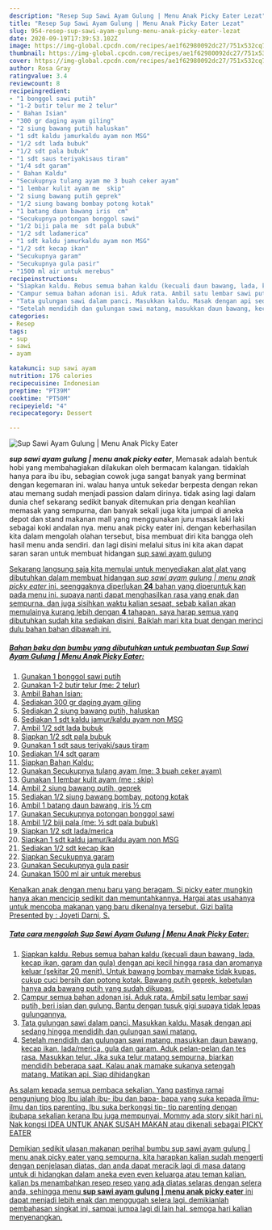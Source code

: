 ```yaml
---
description: "Resep Sup Sawi Ayam Gulung | Menu Anak Picky Eater Lezat"
title: "Resep Sup Sawi Ayam Gulung | Menu Anak Picky Eater Lezat"
slug: 954-resep-sup-sawi-ayam-gulung-menu-anak-picky-eater-lezat
date: 2020-09-19T17:39:53.102Z
image: https://img-global.cpcdn.com/recipes/ae1f62980092dc27/751x532cq70/sup-sawi-ayam-gulung-menu-anak-picky-eater-foto-resep-utama.jpg
thumbnail: https://img-global.cpcdn.com/recipes/ae1f62980092dc27/751x532cq70/sup-sawi-ayam-gulung-menu-anak-picky-eater-foto-resep-utama.jpg
cover: https://img-global.cpcdn.com/recipes/ae1f62980092dc27/751x532cq70/sup-sawi-ayam-gulung-menu-anak-picky-eater-foto-resep-utama.jpg
author: Rosa Gray
ratingvalue: 3.4
reviewcount: 8
recipeingredient:
- "1 bonggol sawi putih"
- "1-2 butir telur me 2 telur"
- " Bahan Isian"
- "300 gr daging ayam giling"
- "2 siung bawang putih haluskan"
- "1 sdt kaldu jamurkaldu ayam non MSG"
- "1/2 sdt lada bubuk"
- "1/2 sdt pala bubuk"
- "1 sdt saus teriyakisaus tiram"
- "1/4 sdt garam"
- " Bahan Kaldu"
- "Secukupnya tulang ayam me 3 buah ceker ayam"
- "1 lembar kulit ayam me  skip"
- "2 siung bawang putih geprek"
- "1/2 siung bawang bombay potong kotak"
- "1 batang daun bawang iris  cm"
- "Secukupnya potongan bonggol sawi"
- "1/2 biji pala me  sdt pala bubuk"
- "1/2 sdt ladamerica"
- "1 sdt kaldu jamurkaldu ayam non MSG"
- "1/2 sdt kecap ikan"
- "Secukupnya garam"
- "Secukupnya gula pasir"
- "1500 ml air untuk merebus"
recipeinstructions:
- "Siapkan kaldu. Rebus semua bahan kaldu (kecuali daun bawang, lada, kecap ikan, garam dan gula) dengan api kecil hingga rasa dan aromanya keluar (sekitar 20 menit). Untuk bawang bombay mamake tidak kupas, cukup cuci bersih dan potong kotak. Bawang putih geprek, kebetulan hanya ada bawang putih yang sudah dikupas."
- "Campur semua bahan adonan isi. Aduk rata. Ambil satu lembar sawi putih, beri isian dan gulung. Bantu dengan tusuk gigi supaya tidak lepas gulungannya."
- "Tata gulungan sawi dalam panci. Masukkan kaldu. Masak dengan api sedang hingga mendidih dan gulungan sawi matang."
- "Setelah mendidih dan gulungan sawi matang, masukkan daun bawang, kecap ikan, lada/merica, gula dan garam. Aduk pelan-pelan dan tes rasa. Masukkan telur. Jika suka telur matang sempurna, biarkan mendidih beberapa saat. Kalau anak mamake sukanya setengah matang. Matikan api. Siap dihidangkan"
categories:
- Resep
tags:
- sup
- sawi
- ayam

katakunci: sup sawi ayam 
nutrition: 176 calories
recipecuisine: Indonesian
preptime: "PT39M"
cooktime: "PT50M"
recipeyield: "4"
recipecategory: Dessert

---
```



![Sup Sawi Ayam Gulung | Menu Anak Picky Eater](https://img-global.cpcdn.com/recipes/ae1f62980092dc27/751x532cq70/sup-sawi-ayam-gulung-menu-anak-picky-eater-foto-resep-utama.jpg)

<b><i>sup sawi ayam gulung | menu anak picky eater</i></b>, Memasak adalah bentuk hobi yang membahagiakan dilakukan oleh bermacam kalangan. tidaklah hanya para ibu ibu, sebagian cowok juga sangat banyak yang berminat dengan kegemaran ini. walau hanya untuk sekedar berpesta dengan rekan atau memang sudah menjadi passion dalam dirinya. tidak asing lagi dalam dunia chef sekarang sedikit banyak ditemukan pria dengan keahlian memasak yang sempurna, dan banyak sekali juga kita jumpai di aneka depot dan stand makanan mall yang menggunakan juru masak laki laki sebagai koki andalan nya.
 menu anak picky eater ini. dengan keberhasilan kita dalam mengolah olahan tersebut, bisa membuat diri kita bangga oleh hasil menu anda sendiri. dan lagi disini melalui situs ini kita akan dapat saran saran untuk membuat hidangan <u>sup sawi ayam gulung 

Sekarang langsung saja kita memulai untuk menyediakan alat alat yang dibutuhkan dalam membuat hidangan <u><i>sup sawi ayam gulung | menu anak picky eater</i></u> ini. seenggaknya diperlukan <b>24</b> bahan yang diperuntuk kan pada menu ini. supaya nanti dapat menghasilkan rasa yang enak dan sempurna. dan juga sisihkan waktu kalian sesaat, sebab kalian akan memulainya kurang lebih dengan <b>4</b> tahapan. saya harap semua yang dibutuhkan sudah kita sediakan disini, Baiklah mari kita buat dengan merinci dulu bahan bahan dibawah ini.

<!--inarticleads1-->

##### Bahan baku dan bumbu yang dibutuhkan untuk pembuatan Sup Sawi Ayam Gulung | Menu Anak Picky Eater:

1. Gunakan 1 bonggol sawi putih
1. Gunakan 1-2 butir telur (me: 2 telur)
1. Ambil  Bahan Isian:
1. Sediakan 300 gr daging ayam giling
1. Sediakan 2 siung bawang putih, haluskan
1. Sediakan 1 sdt kaldu jamur/kaldu ayam non MSG
1. Ambil 1/2 sdt lada bubuk
1. Siapkan 1/2 sdt pala bubuk
1. Gunakan 1 sdt saus teriyaki/saus tiram
1. Sediakan 1/4 sdt garam
1. Siapkan  Bahan Kaldu:
1. Gunakan Secukupnya tulang ayam (me: 3 buah ceker ayam)
1. Gunakan 1 lembar kulit ayam (me : skip)
1. Ambil 2 siung bawang putih, geprek
1. Sediakan 1/2 siung bawang bombay, potong kotak
1. Ambil 1 batang daun bawang, iris ½ cm
1. Gunakan Secukupnya potongan bonggol sawi
1. Ambil 1/2 biji pala (me: ½ sdt pala bubuk)
1. Siapkan 1/2 sdt lada/merica
1. Siapkan 1 sdt kaldu jamur/kaldu ayam non MSG
1. Sediakan 1/2 sdt kecap ikan
1. Siapkan Secukupnya garam
1. Gunakan Secukupnya gula pasir
1. Gunakan 1500 ml air untuk merebus


Kenalkan anak dengan menu baru yang beragam. Si picky eater mungkin hanya akan mencicip sedikit dan memuntahkannya. Hargai atas usahanya untuk mencoba makanan yang baru dikenalnya tersebut. Gizi balita Presented by : Joyeti Darni, S. 

<!--inarticleads2-->

##### Tata cara mengolah Sup Sawi Ayam Gulung | Menu Anak Picky Eater:

1. Siapkan kaldu. Rebus semua bahan kaldu (kecuali daun bawang, lada, kecap ikan, garam dan gula) dengan api kecil hingga rasa dan aromanya keluar (sekitar 20 menit). Untuk bawang bombay mamake tidak kupas, cukup cuci bersih dan potong kotak. Bawang putih geprek, kebetulan hanya ada bawang putih yang sudah dikupas.
1. Campur semua bahan adonan isi. Aduk rata. Ambil satu lembar sawi putih, beri isian dan gulung. Bantu dengan tusuk gigi supaya tidak lepas gulungannya.
1. Tata gulungan sawi dalam panci. Masukkan kaldu. Masak dengan api sedang hingga mendidih dan gulungan sawi matang.
1. Setelah mendidih dan gulungan sawi matang, masukkan daun bawang, kecap ikan, lada/merica, gula dan garam. Aduk pelan-pelan dan tes rasa. Masukkan telur. Jika suka telur matang sempurna, biarkan mendidih beberapa saat. Kalau anak mamake sukanya setengah matang. Matikan api. Siap dihidangkan


As salam kepada semua pembaca sekalian. Yang pastinya ramai pengunjung blog Ibu ialah ibu- ibu dan bapa- bapa yang suka kepada ilmu- ilmu dan tips parenting. Ibu suka berkongsi tip- tip parenting dengan ibubapa sekalian kerana Ibu juga mempunyai. Mommy ada story sikit hari ni. Nak kongsi IDEA UNTUK ANAK SUSAH MAKAN atau dikenali sebagai PICKY EATER 

Demikian sedikit ulasan makanan perihal bumbu <u>sup sawi ayam gulung | menu anak picky eater</u> yang sempurna. kita harapkan kalian sudah mengerti dengan penjelasan diatas, dan anda dapat meracik lagi di masa datang untuk di hidangkan dalam aneka even even keluarga atau teman kalian. kalian bs menambahkan resep resep yang ada diatas selaras dengan selera anda, sehingga menu <b>sup sawi ayam gulung | menu anak picky eater</b> ini dapat menjadi lebih enak dan menggugah selera lagi. demikianlah pembahasan singkat ini, sampai jumpa lagi di lain hal. semoga hari kalian menyenangkan.
